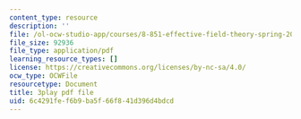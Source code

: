 ```yaml
---
content_type: resource
description: ''
file: /ol-ocw-studio-app/courses/8-851-effective-field-theory-spring-2013/6c4291fef6b9ba5f66f841d396d4bdcd_hAFnqX7diSU.pdf
file_size: 92936
file_type: application/pdf
learning_resource_types: []
license: https://creativecommons.org/licenses/by-nc-sa/4.0/
ocw_type: OCWFile
resourcetype: Document
title: 3play pdf file
uid: 6c4291fe-f6b9-ba5f-66f8-41d396d4bdcd
---
```

